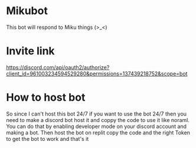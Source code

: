 # Mikubot

This bot will respond to Miku things (>_<)

# Invite link

https://discord.com/api/oauth2/authorize?client_id=961003234594529280&permissions=137439218752&scope=bot

# How to host bot

So since I can't host this bot 24/7 if you want to use the bot 24/7 then you need to make a discord bot host it and coppy the code to use it like noraml.
You can do that by enabling developer mode on your discord account and making a bot. Then host the bot on replit copy the code and the right Token to get the bot to work and that's it
